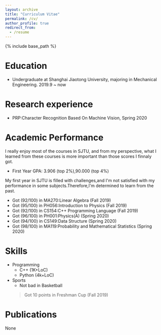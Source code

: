 ```yaml
---
layout: archive
title: "Curriculum Vitae"
permalink: /cv/
author_profile: true
redirect_from:
  - /resume
---
```


{% include base_path %}

Education
======
* Undergraduate at Shanghai Jiaotong University, majoring in Mechanical Engineering. 2019.9 ~ now

Research experience
======
* PRP:Character Recognition Based On Machine Vision, Spring 2020

Academic Performance
======
I really enjoy most of the courses in SJTU, and from my perspective, what I learned from these courses is more important than those scores I finnaly got.

* First Year GPA: 3.906 (top 2%),90.000 (top 4%)

My first year in SJTU is filled with challenges,and I'm not satisfied with my performance in some subjects.Therefore,I'm determined to learn from the past.


* Got (92/100) in MA270:Linear Algebra (Fall 2019)
* Got (95/100) in PH056:Introduction to Physics (Fall 2019)
* Got (92/100) in CS154:C++ Programming Language (Fall 2019)
* Got (96/100) in PH001:Physics(A) (Spring 2020)
* Got (94/100) in CS149:Data Structure (Spring 2020)
* Got (98/100) in MA119:Probability and Mathematical Statistics (Spring 2020)

Skills
======
* Programming
  * C++ (1K+LoC)
  * Python (4k+LoC)
* Sports
  * Not bad in Basketball
  > Got 10 points in Freshman Cup (Fall 2019)
  
Publications
======
  None
  
